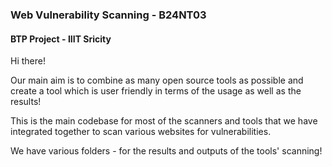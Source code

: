 ### Web Vulnerability Scanning - B24NT03

#### BTP Project - IIIT Sricity

Hi there!

Our main aim is to combine as many open source tools as possible and create a tool which is user friendly in terms of the usage as well as the results!

This is the main codebase for most of the scanners and tools that we have integrated together to scan various websites for vulnerabilities.

We have various folders - for the results and outputs of the tools' scanning!
